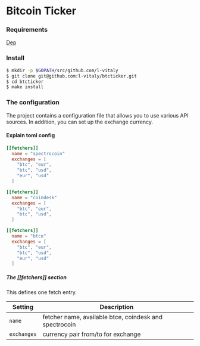 Bitcoin Ticker
==============

### Requirements

[Dep](https://github.com/golang/dep#usage)

### Install 

``` bash
$ mkdir -p $GOPATH/src/github.com/l-vitaly
$ git clone git@github.com:l-vitaly/btcticker.git
$ cd btcticker
$ make install
```

### The configuration 

The project contains a configuration file that allows you to use various API sources.
In addition, you can set up the exchange currency.


#### Explain toml config

``` toml
[[fetchers]]
  name = "spectrocoin"
  exchanges = [
    "btc", "eur",
    "btc", "usd",
    "eur", "usd"
  ]

[[fetchers]]
  name = "coindesk"
  exchanges = [
    "btc", "eur",
    "btc", "usd",
  ]

[[fetchers]]
  name = "btce"
  exchanges = [
    "btc", "eur",
    "btc", "usd",
    "eur", "usd"
  ]
```

##### The [[fetchers]] section

This defines one fetch entry.

| Setting | Description |
| ------- | ----------- |
| `name`                | fetcher name, available btce, coindesk and spectrocoin |
| `exchanges`           | currency pair from/to for exchange
